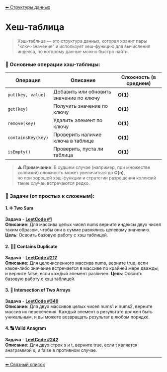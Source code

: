 [⬅ Структуры данных](../dataStructures.md)  

# Хеш-таблица

> Хэш-таблица — это структура данных, которая хранит пары "ключ-значение" и использует хеш-функцию для вычисления индекса, по которому данные можно быстро найти.

### 🧩 Основные операции хэш-таблицы:
| Операция            | Описание                                                       | Сложность (в среднем) |
|---------------------|----------------------------------------------------------------|------------------------|
| `put(key, value)`   | Добавить или обновить значение по ключу                        | **O(1)**               |
| `get(key)`          | Получить значение по ключу                                     | **O(1)**               |
| `remove(key)`       | Удалить элемент по ключу                                       | **O(1)**               |
| `containsKey(key)`  | Проверить наличие ключа в таблице                              | **O(1)**               |
| `isEmpty()`         | Проверить, пуста ли таблица                                    | **O(1)**               |

> ⚠️ **Примечание**: В худшем случае (например, при множестве коллизий) сложность может увеличиться до **O(n)**,  
> но при хорошей хэш-функции и стратегии разрешения коллизий такие случаи встречаются редко.

### 📌 Задачи (от простых к сложным):

#### 1. ➕ Two Sum
**Задача** - **[LeetCode #1](https://leetcode.com/problems/two-sum/description/)**  
**Описание**: Для массива целых чисел nums верните индексы двух чисел таким образом, чтобы они в сумме равнялись целевому значению.
**Цель**: Освоить базовую работу с хэш таблицей.

#### 2. 👀📂 Contains Duplicate
**Задача** - **[LeetCode #217](https://leetcode.com/problems/contains-duplicate/description/)**  
**Описание**: Для целочисленного массива nums, верните true, если какое-либо значение встречается в массиве по крайней мере дважды, и верните false, если каждый элемент различен.
**Цель**: Освоить базовую работу с хэш таблицей.

#### 3. 🔀 Intersection of Two Arrays
**Задача** - **[LeetCode #349](https://leetcode.com/problems/intersection-of-two-arrays/description/)**  
**Описание**: Для двух массивов целых чисел nums1 и nums2, верните массив их пересечения. Каждый элемент в результате должен быть уникальным, и вы можете возвращать результат в любом порядке.

#### 4. 🔠 Valid Anagram
**Задача** - **[LeetCode #242](https://leetcode.com/problems/valid-anagram/description/)**  
**Описание**: Для двух строк s и t, верните true, если t является анаграммой s, и false в противном случае.

***
<div style="display: flex; justify-content: space-between;">
  <a href="./linkedList.md">⬅ Связный список</a>
</div>